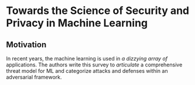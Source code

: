 # Towards the Science of Security and Privacy in Machine Learning

## Motivation

In recent years, the machine learning is used in *a dizzying array of* applications. The authors write this survey to *articulate* a comprehensive threat model for ML and categorize attacks and defenses within an adversarial framework.